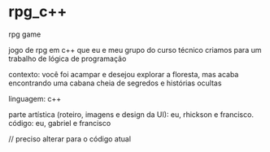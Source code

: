 # rpg_c++
rpg game

jogo de rpg em c++ que eu e meu grupo do curso técnico criamos para um trabalho de lógica de programação

contexto: você foi acampar e desejou explorar a floresta, mas acaba encontrando uma cabana cheia de segredos e histórias ocultas


linguagem: c++

parte artística (roteiro, imagens e design da UI): eu, rhickson e francisco.
código: eu, gabriel e francisco

// preciso alterar para o código atual
